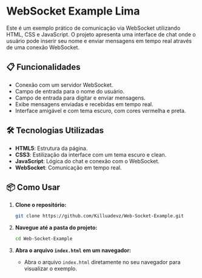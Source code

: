 # WebSocket Example Lima

Este é um exemplo prático de comunicação via WebSocket utilizando HTML, CSS e JavaScript. O projeto apresenta uma interface de chat onde o usuário pode inserir seu nome e enviar mensagens em tempo real através de uma conexão WebSocket.

## 📋 Funcionalidades

- Conexão com um servidor WebSocket.
- Campo de entrada para o nome do usuário.
- Campo de entrada para digitar e enviar mensagens.
- Exibe mensagens enviadas e recebidas em tempo real.
- Interface amigável e com tema escuro, com cores vermelha e preta.

## 🛠️ Tecnologias Utilizadas

- **HTML5**: Estrutura da página.
- **CSS3**: Estilização da interface com um tema escuro e clean.
- **JavaScript**: Lógica do chat e conexão com o WebSocket.
- **WebSocket**: Comunicação em tempo real.

## 📦 Como Usar

1. **Clone o repositório:**
    ```bash
    git clone https://github.com/Killuadevz/Web-Socket-Example.git
    ```

2. **Navegue até a pasta do projeto:**
    ```bash
    cd Web-Socket-Example
    ```

3. **Abra o arquivo `index.html` em um navegador:**
    - Abra o arquivo `index.html` diretamente no seu navegador para visualizar o exemplo.
